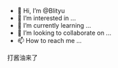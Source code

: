 - 👋 Hi, I’m @Blityu
- 👀 I’m interested in ...
- 🌱 I’m currently learning ...
- 💞️ I’m looking to collaborate on ...
- 📫 How to reach me ...

<!---
Blityu/Blityu is a ✨ special ✨ repository because its `README.md` (this file) appears on your GitHub profile.
You can click the Preview link to take a look at your changes.
--->
打酱油来了
